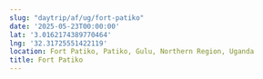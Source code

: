 ```yaml
---
slug: "daytrip/af/ug/fort-patiko"
date: '2025-05-23T00:00:00'
lat: '3.0162174389770464'
lng: '32.31725551422119'
location: Fort Patiko, Patiko, Gulu, Northern Region, Uganda
title: Fort Patiko
---
```



